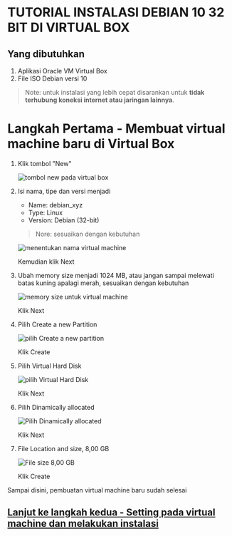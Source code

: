 # TUTORIAL INSTALASI DEBIAN 10 32 BIT DI VIRTUAL BOX

## Yang dibutuhkan
1. Aplikasi Oracle VM Virtual Box
2. File ISO Debian versi 10

> Note: untuk instalasi yang lebih cepat disarankan untuk __tidak terhubung koneksi internet atau jaringan lainnya__.

# Langkah Pertama - Membuat virtual machine baru di Virtual Box

1. Klik tombol "New"
    
    ![tombol new pada virtual box](https://drive.google.com/uc?export=view&id=1slEGxNmd-7mCJUJ0kvncQrcZsWjPeBzQ)

2. Isi nama, tipe dan versi menjadi

    - Name: debian_xyz
    - Type: Linux
    - Version: Debian (32-bit)

    > Nore: sesuaikan dengan kebutuhan

    ![menentukan nama virtual machine](https://drive.google.com/uc?export=view&id=1_HxfNL8xcgBVjqJidUDRZ1zFqvnUOr6i)

    Kemudian klik Next

3. Ubah memory size menjadi 1024 MB, atau jangan sampai melewati batas kuning apalagi merah, sesuaikan dengan kebutuhan

    ![memory size untuk virtual machine](https://drive.google.com/uc?export=view&id=1ncHZVgjWB3CSvzm88cXFlE8Q371qBaUk)

    Klik Next

4. Pilih Create a new Partition

     ![pilih Create a new partition](https://drive.google.com/uc?export=view&id=12fpqR9aVz02t1h_tujbSNwyL3R6W98Ks)
    
    Klik Create

5. Pilih Virtual Hard Disk

    ![pilih Virtual Hard Disk](https://drive.google.com/uc?export=view&id=1RHpg7RdkqUHj0qQZDyOUgASEo8ce9Xrh)

    Klik Next

6. Pilih Dinamically allocated

    ![Pilih Dinamically allocated](https://drive.google.com/uc?export=view&id=1-32fimxQ32h-gSr6f2BK3-7BpTTL8b3s)

    Klik Next

7. File Location and size, 8,00 GB
    
     ![File size 8,00 GB](https://drive.google.com/uc?export=view&id=1kD7hQPwf21YXq15ZNcWhddJ49Jgjr888)

    Klik Create

Sampai disini, pembuatan virtual machine baru sudah selesai

## [Lanjut ke langkah kedua - Setting pada virtual machine dan melakukan instalasi](/langkah2.md)
    


